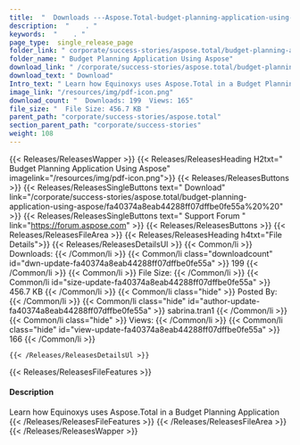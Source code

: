 ```yaml
---
title:  "  Downloads ---Aspose.Total-budget-planning-application-using-aspose . " 
description:  "    . " 
keywords:  "    . " 
page_type:  single_release_page
folder_link: " corporate/success-stories/aspose.total/budget-planning-application-using-aspose/"
folder_name: " Budget Planning Application Using Aspose"
download_link: " /corporate/success-stories/aspose.total/budget-planning-application-using-aspose/fa40374a8eab44288ff07dffbe0fe55a"
download_text: " Download"
Intro_text: " Learn how Equinoxys uses Aspose.Total in a Budget Planning Application"
image_link: "/resources/img/pdf-icon.png"
download_count: "  Downloads: 199  Views: 165"
file_size: "  File Size: 456.7 KB "
parent_path: "corporate/success-stories/aspose.total"
section_parent_path: "corporate/success-stories"
weight: 108
---
```


{{< Releases/ReleasesWapper >}}
  {{< Releases/ReleasesHeading H2txt=" Budget Planning Application Using Aspose" imagelink="/resources/img/pdf-icon.png">}}
  {{< Releases/ReleasesButtons >}}
    {{< Releases/ReleasesSingleButtons text=" Download" link="/corporate/success-stories/aspose.total/budget-planning-application-using-aspose/fa40374a8eab44288ff07dffbe0fe55a%20%20" >}}
    {{< Releases/ReleasesSingleButtons text=" Support Forum " link="https://forum.aspose.com" >}}
  {{< Releases/ReleasesButtons >}}
  {{< Releases/ReleasesFileArea >}}
    {{< Releases/ReleasesHeading h4txt="File Details">}}
    {{< Releases/ReleasesDetailsUl >}}
            {{< Common/li  >}} Downloads: {{< /Common/li >}} 
      {{< Common/li class="downloadcount" id="dwn-update-fa40374a8eab44288ff07dffbe0fe55a" >}} 199 {{< /Common/li >}} 
      {{< Common/li  >}} File Size: {{< /Common/li >}} 
      {{< Common/li id="size-update-fa40374a8eab44288ff07dffbe0fe55a" >}} 456.7 KB {{< /Common/li >}} 
      {{< Common/li  class="hide" >}} Posted By: {{< /Common/li >}} 
      {{< Common/li class="hide" id="author-update-fa40374a8eab44288ff07dffbe0fe55a" >}} sabrina.tran1 {{< /Common/li >}} 
      {{< Common/li class="hide"  >}} Views: {{< /Common/li >}} 
      {{< Common/li class="hide" id="view-update-fa40374a8eab44288ff07dffbe0fe55a" >}} 166 {{< /Common/li >}} 

    {{< /Releases/ReleasesDetailsUl >}}

  {{< Releases/ReleasesFileFeatures >}}
      <h4>Description</h4><div class="HTMLDescription">Learn how Equinoxys uses Aspose.Total in a Budget Planning Application</div>
  {{< /Releases/ReleasesFileFeatures >}}
 {{< /Releases/ReleasesFileArea >}}
{{< /Releases/ReleasesWapper >}}


